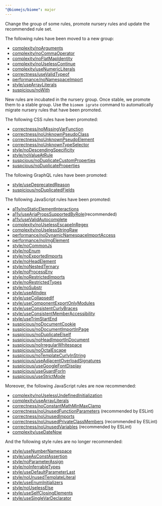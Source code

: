 ```yaml
---
"@biomejs/biome": major
---
```


Change the group of some rules, promote nursery rules and update the recommended rule set.

The following rules have been moved to a new group:

- [complexity/noArguments](https://biomejs.dev/linter/rules/no-arguments)
- [complexity/noCommaOperator](https://biomejs.dev/linter/rules/no-comma-operator)
- [complexity/noFlatMapIdentity](https://biomejs.dev/linter/rules/no-flat-map-identity)
- [complexity/noUselessContinue](https://biomejs.dev/linter/rules/no-useless-continue)
- [complexity/useNumericLiterals](https://biomejs.dev/linter/rules/use-numeric-literals)
- [correctness/useValidTypeof](https://biomejs.dev/linter/rules/use-valid-typeof)
- [performance/noNamespaceImport](https://biomejs.dev/linter/rules/no-namespace-import/)
- [style/useArrayLiterals](https://biomejs.dev/linter/rules/use-array-literals)
- [suspicious/noWith](https://biomejs.dev/linter/rules/no-with)

New rules are incubated in the nursery group.
Once stable, we promote them to a stable group.
Use the `biomem igrate` command to automatically migrate nursery rules that have been promoted.

The following CSS rules have been promoted:

- [correctness/noMissingVarFunction](https://biomejs.dev/linter/rules/no-missing-var-function)
- [correctness/noUnknownPseudoClass](https://biomejs.dev/linter/rules/no-unknown-pseudo-class)
- [correctness/noUnknownPseudoElement](https://biomejs.dev/linter/rules/no-unknown-pseudo-element)
- [correctness/noUnknownTypeSelector](https://biomejs.dev/linter/rules/no-unknown-type-selector)
- [style/noDescendingSpecificity](https://biomejs.dev/linter/rules/no-descending-specificity)
- [style/noValueAtRule](https://biomejs.dev/linter/rules/no-value-at-rule)
- [suspcious/noDuplicateCustomProperties](https://biomejs.dev/linter/rules/no-duplicate-custom-properties)
- [suspcious/noDuplicateProperties](https://biomejs.dev/linter/rules/no-duplicate-properties)

The following GraphQL rules have been promoted:

- [style/useDeprecatedReason](https://biomejs.dev/linter/rules/use-deprecated-reason)
- [suspicious/noDuplicatedFields](https://biomejs.dev/linter/rules/no-duplicated-fields)

The following JavaScript rules have been promoted:

- [a11y/noStaticElementInteractions](https://biomejs.dev/linter/rules/no-static-element-interactions)
- [a11y/useAriaPropsSupportedByRole](https://biomejs.dev/linter/rules/use-aria-props-supported-by-role)(recommended)
- [a11y/useValidAutocomplete](https://biomejs.dev/linter/rules/use-valid-autocomplete)
- [complexity/noUselessEscapeInRegex](https://biomejs.dev/linter/rules/no-useless-escape-in-regex)
- [complexity/noUselessStringRaw](https://biomejs.dev/linter/rules/no-useless-string-raw)
- [performance/noDynamicNamespaceImportAccess](https://biomejs.dev/linter/rules/no-dynamic-namespace-import-access)
- [performance/noImgElement](https://biomejs.dev/linter/rules/no-img-element)
- [style/noCommonJs](https://biomejs.dev/linter/rules/no-common-js)
- [style/noEnum](https://biomejs.dev/linter/rules/no-enum)
- [style/noExportedImports](https://biomejs.dev/linter/rules/no-exported-imports)
- [style/noHeadElement](https://biomejs.dev/linter/rules/no-head-element)
- [style/noNestedTernary](https://biomejs.dev/linter/rules/no-nested-ternary)
- [style/noProcessEnv](https://biomejs.dev/linter/rules/no-process-env)
- [style/noRestrictedImports](https://biomejs.dev/linter/rules/no-restricted-imports)
- [style/noRestrictedTypes](https://biomejs.dev/linter/rules/no-restricted-types)
- [style/noSubstr](https://biomejs.dev/linter/rules/no-substr)
- [style/useAtIndex](https://biomejs.dev/linter/rules/use-at-index)
- [style/useCollapsedIf](https://biomejs.dev/linter/rules/use-collapsed-if)
- [style/useComponentExportOnlyModules](https://biomejs.dev/linter/rules/use-component-export-only-modules)
- [style/useConsistentCurlyBraces](https://biomejs.dev/linter/rules/use-consistent-curly-braces)
- [style/useConsistentMemberAccessibility](https://biomejs.dev/linter/rules/use-consistent-member-accessibility)
- [style/useTrimStartEnd](https://biomejs.dev/linter/rules/use-trim-start-end)
- [suspicious/noDocumentCookie](https://biomejs.dev/linter/rules/no-document-cookie)
- [suspicious/noDocumentImportInPage](https://biomejs.dev/linter/rules/no-document-import-in-page)
- [suspicious/noDuplicateElseIf](https://biomejs.dev/linter/rules/no-duplicate-else-if)
- [suspicious/noHeadImportInDocument](https://biomejs.dev/linter/rules/no-head-import-in-document)
- [suspicious/noIrregularWhitespace](https://biomejs.dev/linter/rules/no-irregular-whitespace)
- [suspicious/noOctalEscape](https://biomejs.dev/linter/rules/no-octal-escape)
- [suspicious/noTemplateCurlyInString](https://biomejs.dev/linter/rules/no-template-curly-in-string)
- [suspicious/useAdjacentOverloadSignatures](https://biomejs.dev/linter/rules/use-adjacent-overload-signatures)
- [suspicious/useGoogleFontDisplay](https://biomejs.dev/linter/rules/use-google-font-display)
- [suspicious/useGuardForIn](https://biomejs.dev/linter/rules/use-guard-for-in)
- [suspicious/useStrictMode](https://biomejs.dev/linter/rules/use-strict-mode)

Moreover, the following JavaScript rules are now recommended:

- [complexity/noUselessUndefinedInitialization](https://biomejs.dev/linter/rules/no-useless-undefined-initialization)
- [complexity/useArrayLiterals](https://biomejs.dev/linter/rules/use-array-literals)
- [correctness/noConstantMathMinMaxClamp](https://biomejs.dev/linter/rules/no-constant-math-min-max-clamp)
- [correctness/noUnusedFunctionParameters](https://biomejs.dev/linter/rules/no-unused-function-parameters) (recommended by ESLint)
- [correctness/noUnusedImports](https://biomejs.dev/linter/rules/no-unused-imports)
- [correctness/noUnusedPrivateClassMembers](https://biomejs.dev/linter/rules/no-unused-private-class-members) (recommended by ESLint)
- [correctness/noUnusedVariables](https://biomejs.dev/linter/rules/no-unused-variables) (recommended by ESLint)
- [complexity/useDateNow](https://biomejs.dev/linter/rules/use-date-now)

And the following style rules are no longer recommended:

- [style/useNumberNamespace](https://biomejs.dev/linter/rules/use-number-namespace)
- [style/useAsConstAssertion](https://biomejs.dev/linter/rules/use-as-const-assertion)
- [style/noParameterAssign](https://biomejs.dev/linter/rules/no-parameter-assign)
- [style/noInferrableTypes](https://biomejs.dev/linter/rules/no-inferrable-types)
- [style/useDefaultParameterLast](https://biomejs.dev/linter/rules/use-default-parameter-last)
- [style/noUnusedTemplateLiteral](https://biomejs.dev/linter/rules/no-unused-template-literal)
- [style/useEnumInitializers](https://biomejs.dev/linter/rules/use-enum-initializers)
- [style/noUselessElse](https://biomejs.dev/linter/rules/no-useless-else)
- [style/useSelfClosingElements](https://biomejs.dev/linter/rules/use-self-closing-elements)
- [style/useSingleVarDeclarator](https://biomejs.dev/linter/rules/use-single-var-declarator)

